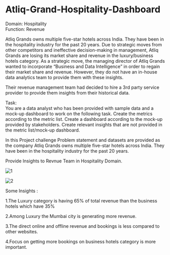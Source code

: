 # Atliq-Grand-Hospitality-Dashboard
Domain:  Hospitality      
Function: Revenue

Atliq Grands owns multiple five-star hotels across India. They have been in the hospitality industry for the past 20 years. Due to strategic moves from other competitors and ineffective decision-making in management, Atliq Grands are losing its market share and revenue in the luxury/business hotels category. As a strategic move, the managing director of Atliq Grands wanted to incorporate “Business and Data Intelligence” in order to regain their market share and revenue. However, they do not have an in-house data analytics team to provide them with these insights.

Their revenue management team had decided to hire a 3rd party service provider to provide them insights from their historical data.

Task:  
You are a data analyst who has been provided with sample data and a mock-up dashboard to work on the following task. 
Create the metrics according to the metric list.
Create a dashboard according to the mock-up provided by stakeholders.
Create relevant insights that are not provided in the metric list/mock-up dashboard.

In this Project challenge Problem statement and datasets are provided as the company Atliq Grands owns multiple five-star hotels across India. 
They have been in the hospitality industry for the past 20 years. 

Provide Insights to Revnue Team in Hospitality Domain.





![1](https://user-images.githubusercontent.com/97013097/204128833-476dd2f9-3cb7-4778-b905-e3fe5c9ccb89.png)



![2](https://user-images.githubusercontent.com/97013097/204128835-47e03ce6-9daf-414f-9b73-c8f1d3523af6.png)







Some Insights : 

1.The Luxury category is having 65% of total revenue than the business hotels which have 35%

2.Among Luxury the Mumbai city is generating more revenue.

3.The direct online and offline revenue and bookings is less compared to other websites.

4.Focus on getting more bookings on business hotels category is more important.


